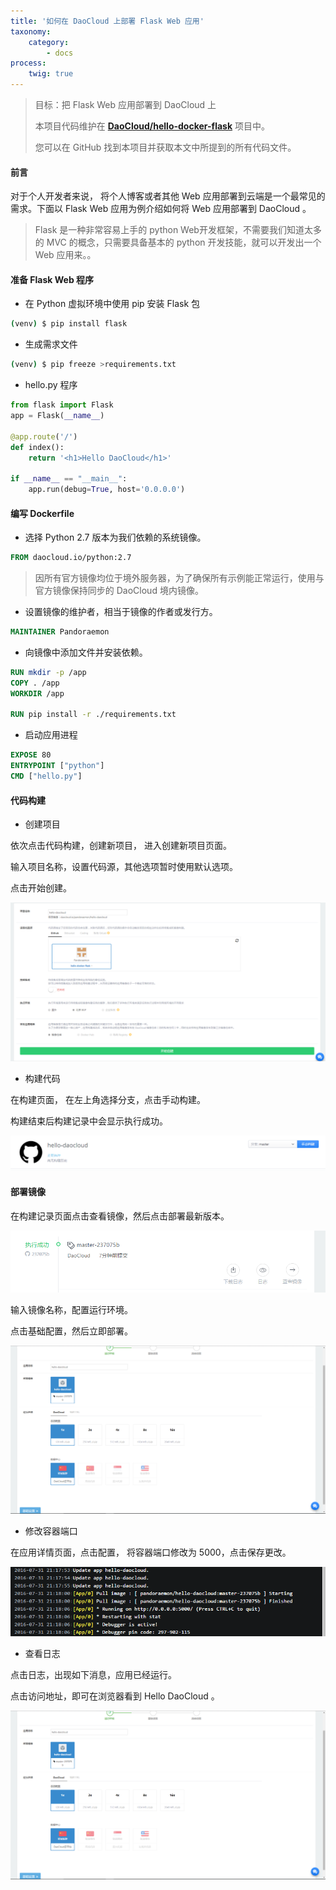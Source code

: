 ```yaml
---
title: '如何在 DaoCloud 上部署 Flask Web 应用'
taxonomy:
    category:
        - docs
process:
    twig: true
---
```




> 目标：把 Flask Web 应用部署到 DaoCloud 上
> 
> 本项目代码维护在 **[DaoCloud/hello-docker-flask](https://github.com/DaoCloud/hello-docker-flask)** 项目中。
>
> 您可以在 GitHub 找到本项目并获取本文中所提到的所有代码文件。

#### 前言

对于个人开发者来说， 将个人博客或者其他 Web 应用部署到云端是一个最常见的需求。下面以 Flask Web 应用为例介绍如何将 Web 应用部署到 DaoCloud 。

> Flask 是一种非常容易上手的 python Web开发框架，不需要我们知道太多的 MVC 的概念，只需要具备基本的 python 开发技能，就可以开发出一个 Web 应用来。。

#### 准备 Flask Web 程序

* 在 Python 虚拟环境中使用 pip 安装 Flask 包

```bash
(venv) $ pip install flask
```

* 生成需求文件

```bash
(venv) $ pip freeze >requirements.txt
```

* hello.py 程序

```python
from flask import Flask
app = Flask(__name__)

@app.route('/')
def index():
    return '<h1>Hello DaoCloud</h1>'

if __name__ == "__main__":
    app.run(debug=True, host='0.0.0.0')
```


#### 编写 Dockerfile

- 选择 Python 2.7 版本为我们依赖的系统镜像。

```dockerfile
FROM daocloud.io/python:2.7
```

> 因所有官方镜像均位于境外服务器，为了确保所有示例能正常运行，使用与官方镜像保持同步的 DaoCloud 境内镜像。   

- 设置镜像的维护者，相当于镜像的作者或发行方。

```dockerfile
MAINTAINER Pandoraemon
```

- 向镜像中添加文件并安装依赖。

```dockerfile
RUN mkdir -p /app
COPY . /app
WORKDIR /app

RUN pip install -r ./requirements.txt
```

- 启动应用进程

```dockerfile
EXPOSE 80
ENTRYPOINT ["python"]
CMD ["hello.py"]
```


#### 代码构建

- 创建项目

依次点击代码构建，创建新项目， 进入创建新项目页面。

输入项目名称，设置代码源，其他选项暂时使用默认选项。

点击开始创建。

![](create-project.PNG)

- 构建代码

在构建页面， 在左上角选择分支，点击手动构建。

构建结束后构建记录中会显示执行成功。

![](create-project2.PNG)

#### 部署镜像


在构建记录页面点击查看镜像，然后点击部署最新版本。

![](create-success.PNG)

输入镜像名称，配置运行环境。

点击基础配置，然后立即部署。

![](createApp.PNG)


- 修改容器端口

在应用详情页面，点击配置， 将容器端口修改为 5000，点击保存更改。

![](log.PNG)

- 查看日志

点击日志，出现如下消息，应用已经运行。

点击访问地址，即可在浏览器看到 Hello DaoCloud 。

![](createApp.PNG)




